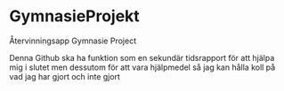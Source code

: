 # GymnasieProjekt
Återvinningsapp Gymnasie Project

Denna Github ska ha funktion som en sekundär tidsrapport för att hjälpa mig i slutet men dessutom för att vara hjälpmedel så jag kan hålla koll på vad jag har gjort och inte gjort

